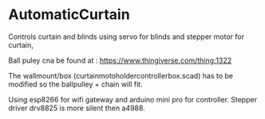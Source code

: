 # AutomaticCurtain

Controls curtain and blinds using servo for blinds and stepper motor for curtain,

Ball puley cna be found at : https://www.thingiverse.com/thing:1322

The wallmount/box (curtainmotoholdercontrollerbox.scad) has to be modified so the ballpulley + chain will fit.

Using esp8266 for wifi gateway and arduino mini pro for controller. Stepper driver drv8825 is more silent then a4988.
